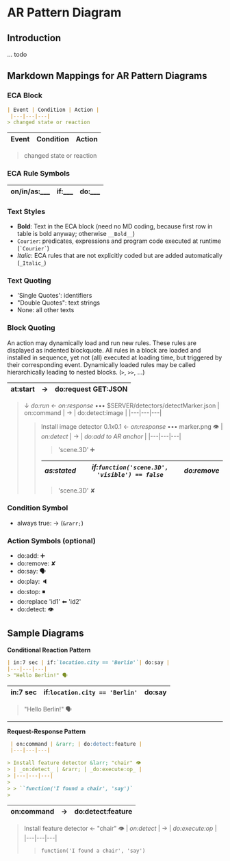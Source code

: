 # AR Pattern Diagram

## Introduction

... todo

## Markdown Mappings for AR Pattern Diagrams

### ECA Block

```markdown
| Event | Condition | Action |
 |---|---|---|
> changed state or reaction
```

| Event | Condition | Action |
 |---|---|---|
> changed state or reaction

### ECA Rule Symbols

| on/in/as:___ | if:___ | do:___ |
 |---|---|---|

### Text Styles
- __Bold__: Text in the ECA block (need no MD coding, because first row in table is bold anyway; otherwise ``__Bold__``)
- `Courier`: predicates, expressions and program code executed at runtime  (`` `Courier` ``)
- _Italic_: ECA rules that are not explicitly coded but are added automatically (`_Italic_`)


### Text Quoting

- 'Single Quotes': identifiers
- "Double Quotes": text strings
- None: all other texts

### Block Quoting

An action may dynamically load and run new rules. These rules are displayed as indented blockquote. 
All rules in a block are loaded and installed in sequence, yet not (all) executed at loading time, but triggered by their corresponding event.
Dynamically loaded rules may be called hierarchically leading to nested blocks. (`>`, `>>`, ...)

| at:start| &rarr; | do:request GET:JSON |
|---|---|---|

> &darr; _do:run_ &larr; _on:response_ ••• $SERVER/detectors/detectMarker.json
> | on:command | &rarr; | do:detect:image |
> |---|---|---|
> 
>> Install image detector 0.1x0.1 &larr; _on:response_  •••  marker.png 👁
>> | _on:detect_ | &rarr; | _do:add to AR anchor_ |
>> |---|---|---|
>> 
>>> 'scene.3D' ➕
>> 
>> | _as:stated_ | _if:`function('scene.3D', 'visible') == false`_ | _do:remove_ |
>> |---|---|---|
>> 
>>> 'scene.3D' ✘
> 

### Condition Symbol
- always true: &rarr; (`&rarr;`)
 
### Action Symbols (optional)
- do:add: ➕
- do:remove: ✘
- do:say: 🗣
- do:play: 🔈
- do:stop: ◾
- do:replace 'id1' ⬅ 'id2'
- do:detect: 👁

## Sample Diagrams

**Conditional Reaction Pattern**

```markdown
| in:7 sec | if:`location.city == 'Berlin'`| do:say |
|---|---|---|
> "Hello Berlin!" 🗣
```

| in:7 sec | if:`location.city == 'Berlin'`| do:say |
|---|---|---|
> "Hello Berlin!" 🗣

---

**Request-Response Pattern**

```markdown
 | on:command | &rarr; | do:detect:feature |
 |---|---|---|
 
> Install feature detector &larr; "chair" 👁
> | _on:detect_ | &rarr; | _do:execute:op_ |
> |---|---|---|
> 
> > ``function('I found a chair', 'say')`  
> 
```

 | on:command | &rarr; | do:detect:feature |
 |---|---|---|
 
> Install feature detector &larr; "chair" 👁
> | _on:detect_ | &rarr; | _do:execute:op_ |
> |---|---|---|
> 
> > `function('I found a chair', 'say')`  
>
